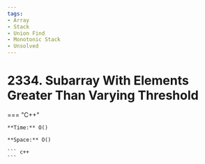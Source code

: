 ```yaml
---
tags:
- Array
- Stack
- Union Find
- Monotonic Stack
- Unsolved
---
```



# 2334. Subarray With Elements Greater Than Varying Threshold

=== "C++"

    **Time:** O()

    **Space:** O()

    ``` c++
    ```